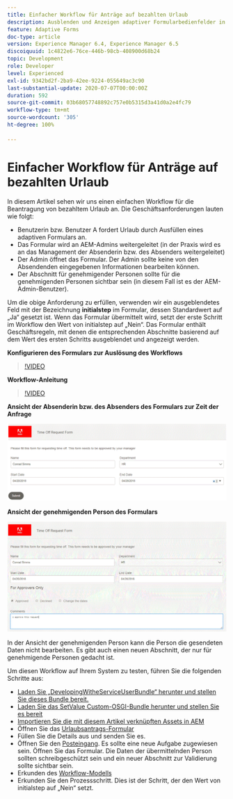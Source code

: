 ```yaml
---
title: Einfacher Workflow für Anträge auf bezahlten Urlaub
description: Ausblenden und Anzeigen adaptiver Formularbedienfelder in einem AEM-Workflow
feature: Adaptive Forms
doc-type: article
version: Experience Manager 6.4, Experience Manager 6.5
discoiquuid: 1c4822e6-76ce-446b-98cb-408900d68b24
topic: Development
role: Developer
level: Experienced
exl-id: 9342bd2f-2ba9-42ee-9224-055649ac3c90
last-substantial-update: 2020-07-07T00:00:00Z
duration: 592
source-git-commit: 03b68057748892c757e0b5315d3a41d0a2e4fc79
workflow-type: tm+mt
source-wordcount: '305'
ht-degree: 100%

---
```


# Einfacher Workflow für Anträge auf bezahlten Urlaub

In diesem Artikel sehen wir uns einen einfachen Workflow für die Beantragung von bezahltem Urlaub an. Die Geschäftsanforderungen lauten wie folgt:

* Benutzerin bzw. Benutzer A fordert Urlaub durch Ausfüllen eines adaptiven Formulars an.
* Das Formular wird an AEM-Admins weitergeleitet (in der Praxis wird es an das Management der Absenderin bzw. des Absenders weitergeleitet)
* Der Admin öffnet das Formular. Der Admin sollte keine von den Absendenden eingegebenen Informationen bearbeiten können.
* Der Abschnitt für genehmigender Personen sollte für die genehmigenden Personen sichtbar sein (in diesem Fall ist es der AEM-Admin-Benutzer).

Um die obige Anforderung zu erfüllen, verwenden wir ein ausgeblendetes Feld mit der Bezeichnung **initialstep** im Formular, dessen Standardwert auf „Ja“ gesetzt ist. Wenn das Formular übermittelt wird, setzt der erste Schritt im Workflow den Wert von initialstep auf „Nein“. Das Formular enthält Geschäftsregeln, mit denen die entsprechenden Abschnitte basierend auf dem Wert des ersten Schritts ausgeblendet und angezeigt werden.

**Konfigurieren des Formulars zur Auslösung des Workflows**

>[!VIDEO](https://video.tv.adobe.com/v/28406?quality=12&learn=on)

**Workflow-Anleitung**

>[!VIDEO](https://video.tv.adobe.com/v/28407?quality=12&learn=on)

**Ansicht der Absenderin bzw. des Absenders des Formulars zur Zeit der Anfrage**

![initialstep](assets/initialstep.gif)

**Ansicht der genehmigenden Person des Formulars**

![approverview](assets/approversview.gif)

In der Ansicht der genehmigenden Person kann die Person die gesendeten Daten nicht bearbeiten. Es gibt auch einen neuen Abschnitt, der nur für genehmigende Personen gedacht ist.

Um diesen Workflow auf Ihrem System zu testen, führen Sie die folgenden Schritte aus:
* [Laden Sie „DevelopingWitheServiceUserBundle“ herunter und stellen Sie dieses Bundle bereit.](/help/forms/assets/common-osgi-bundles/DevelopingWithServiceUser.jar)
* [Laden Sie das SetValue Custom-OSGI-Bundle herunter und stellen Sie es bereit](/help/forms/assets/common-osgi-bundles/SetValueApp.core-1.0-SNAPSHOT.jar)
* [Importieren Sie die mit diesem Artikel verknüpften Assets in AEM](assets/helpxworkflow.zip)
* Öffnen Sie das [Urlaubsantrags-Formular](http://localhost:4502/content/dam/formsanddocuments/helpx/timeoffrequestform/jcr:content?wcmmode=disabled)
* Füllen Sie die Details aus und senden Sie es.
* Öffnen Sie den [Posteingang](http://localhost:4502/mnt/overlay/cq/inbox/content/inbox.html). Es sollte eine neue Aufgabe zugewiesen sein. Öffnen Sie das Formular. Die Daten der übermittelnden Person sollten schreibgeschützt sein und ein neuer Abschnitt zur Validierung sollte sichtbar sein.
* Erkunden des [Workflow-Modells](http://localhost:4502/editor.html/conf/global/settings/workflow/models/helpxworkflow.html)
* Erkunden Sie den Prozessschritt. Dies ist der Schritt, der den Wert von initialstep auf „Nein“ setzt.
